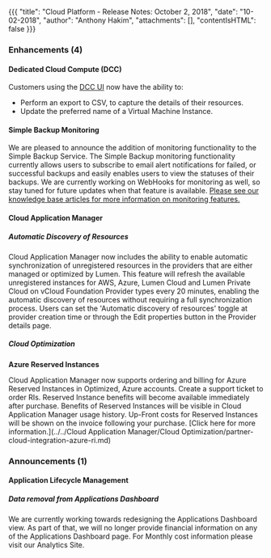 {{{
"title": "Cloud Platform - Release Notes: October 2, 2018",
"date": "10-02-2018",
"author": "Anthony Hakim",
"attachments": [],
"contentIsHTML": false
}}}

### Enhancements (4)

#### Dedicated Cloud Compute (DCC)
Customers using the [DCC UI](https://dcc.ctl.io) now have the ability to:

* Perform an export to CSV, to capture the details of their resources.
* Update the preferred name of a Virtual Machine Instance.

#### Simple Backup Monitoring
We are pleased to announce the addition of monitoring functionality to the Simple Backup Service. The Simple Backup monitoring functionality currently allows users to subscribe to email alert notifications for failed, or successful backups and easily enables users to view the statuses of their backups. We are currently working on WebHooks for monitoring as well, so stay tuned for future updates when that feature is available. [Please see our knowledge base articles for more information on monitoring features.](../../Backup/sbs-monitoring.md)

#### Cloud Application Manager

##### Automatic Discovery of Resources

Cloud Application Manager now includes the ability to enable automatic synchronization of unregistered resources in the providers that are either managed or optimized by Lumen. This feature will refresh the available unregistered instances for AWS, Azure, Lumen Cloud and Lumen Private Cloud on vCloud Foundation Provider types every 20 minutes, enabling the automatic discovery of resources without requiring a full synchronization process. Users can set the 'Automatic discovery of resources' toggle at provider creation time or through the Edit properties button in the Provider details page.

##### Cloud Optimization

**Azure Reserved Instances**

Cloud Application Manager now supports ordering and billing for Azure Reserved Instances in Optimized, Azure accounts. Create a support ticket to order RIs. Reserved Instance benefits will become available immediately after purchase. Benefits of Reserved Instances will be visible in Cloud Application Manager usage history. Up-Front costs for Reserved Instances will be shown on the invoice following your purchase. [Click here for more information.](../../Cloud Application Manager/Cloud Optimization/partner-cloud-integration-azure-ri.md)

### Announcements (1)

#### Application Lifecycle Management

##### Data removal from Applications Dashboard

We are currently working towards redesigning the Applications Dashboard view. As part of that, we will no longer provide financial information on any of the Applications Dashboard page. For Monthly cost information please visit our Analytics Site.
